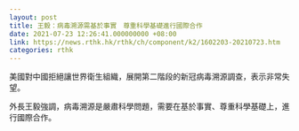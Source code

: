 ```yaml
---
layout: post
title: 王毅：病毒溯源需基於事實　尊重科學基礎進行國際合作
date: 2021-07-23 12:26:41.000000000 +08:00
link: https://news.rthk.hk/rthk/ch/component/k2/1602203-20210723.htm
categories: rthk
---
```


美國對中國拒絕讓世界衛生組織，展開第二階段的新冠病毒溯源調查，表示非常失望。

外長王毅強調，病毒溯源是嚴肅科學問題，需要在基於事實、尊重科學基礎上，進行國際合作。

